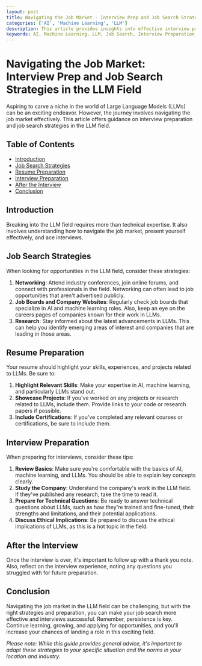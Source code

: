 ```yaml
---
layout: post
title: Navigating the Job Market - Interview Prep and Job Search Strategies in the LLM Field
categories: ['AI', 'Machine Learning', 'LLM']
description: This article provides insights into effective interview preparation and job search strategies for professionals pursuing a career in the Large Language Models (LLMs) field.
keywords: AI, Machine Learning, LLM, Job Search, Interview Preparation, Career
---
```

# Navigating the Job Market: Interview Prep and Job Search Strategies in the LLM Field

Aspiring to carve a niche in the world of Large Language Models (LLMs) can be an exciting endeavor. However, the journey involves navigating the job market effectively. This article offers guidance on interview preparation and job search strategies in the LLM field.

## Table of Contents

- [Introduction](#introduction)
- [Job Search Strategies](#job-search-strategies)
- [Resume Preparation](#resume-preparation)
- [Interview Preparation](#interview-preparation)
- [After the Interview](#after-the-interview)
- [Conclusion](#conclusion)

## Introduction <a name="introduction"></a>

Breaking into the LLM field requires more than technical expertise. It also involves understanding how to navigate the job market, present yourself effectively, and ace interviews.

## Job Search Strategies <a name="job-search-strategies"></a>

When looking for opportunities in the LLM field, consider these strategies:

1. **Networking**: Attend industry conferences, join online forums, and connect with professionals in the field. Networking can often lead to job opportunities that aren't advertised publicly.
2. **Job Boards and Company Websites**: Regularly check job boards that specialize in AI and machine learning roles. Also, keep an eye on the careers pages of companies known for their work in LLMs.
3. **Research**: Stay informed about the latest advancements in LLMs. This can help you identify emerging areas of interest and companies that are leading in those areas.

## Resume Preparation <a name="resume-preparation"></a>

Your resume should highlight your skills, experiences, and projects related to LLMs. Be sure to:

1. **Highlight Relevant Skills**: Make your expertise in AI, machine learning, and particularly LLMs stand out.
2. **Showcase Projects**: If you've worked on any projects or research related to LLMs, include them. Provide links to your code or research papers if possible.
3. **Include Certifications**: If you've completed any relevant courses or certifications, be sure to include them.

## Interview Preparation <a name="interview-preparation"></a>

When preparing for interviews, consider these tips:

1. **Review Basics**: Make sure you're comfortable with the basics of AI, machine learning, and LLMs. You should be able to explain key concepts clearly.
2. **Study the Company**: Understand the company's work in the LLM field. If they've published any research, take the time to read it.
3. **Prepare for Technical Questions**: Be ready to answer technical questions about LLMs, such as how they're trained and fine-tuned, their strengths and limitations, and their potential applications.
4. **Discuss Ethical Implications**: Be prepared to discuss the ethical implications of LLMs, as this is a hot topic in the field.

## After the Interview <a name="after-the-interview"></a>

Once the interview is over, it's important to follow up with a thank you note. Also, reflect on the interview experience, noting any questions you struggled with for future preparation.

## Conclusion <a name="conclusion"></a>

Navigating the job market in the LLM field can be challenging, but with the right strategies and preparation, you can make your job search more effective and interviews successful. Remember, persistence is key. Continue learning, growing, and applying for opportunities, and you'll increase your chances of landing a role in this exciting field.

*Please note: While this guide provides general advice, it's important to adapt these strategies to your specific situation and the norms in your location and industry.*
